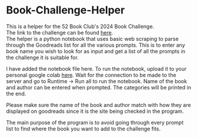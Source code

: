 # Book-Challenge-Helper

This is a helper for the 52 Book Club's 2024 Book Challenge.
<br>The link to the challenge can be found [here](https://www.the52book.club/2024-reading-challenge/).
<br>The helper is a python notebook that uses basic web scraping to parse through the Goodreads list for all the various prompts. This is to enter any book name you wish to look for as input and get a list of all the prompts in the challenge it is suitable for. 

I have added the notebook file here. To run the notebook, upload it to your personal google colab [here](https://colab.research.google.com/). Wait for the connection to be made to the server and go to Runtime -> Run all to run the notebook. Name of the book and author can be entered when prompted. The categories will be printed in the end.

Please make sure the name of the book and author match with how they are displayed on goodreads since it is the site being checked in the program. 

The main purpose of the program is to avoid going through every prompt list to find where the book you want to add to the challenge fits.

